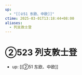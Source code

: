 ```yaml
---
up:
  - "[[②51 东欧、中欧]]"
ctime: 2025-03-01T13:18:44+08:00
aliases:
  - 列支敦士登
---
```


# ②523 列支敦士登

- up: [[②51 东欧、中欧]]
